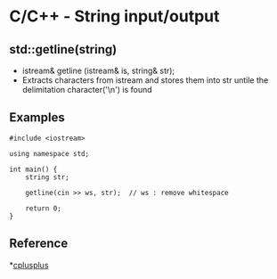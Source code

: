 # C/C++ - String input/output

## std::getline(string)
- istream& getline (istream&  is, string& str);
- Extracts characters from istream and stores them into str untile the delimitation character('\n') is found

## Examples
```shell
#include <iostream>      

using namespace std;

int main() {
	string str;

	getline(cin >> ws, str);  // ws : remove whitespace
	
	return 0;
}
```

## Reference
*[cplusplus](http://www.cplusplus.com/reference/string/string/getline)